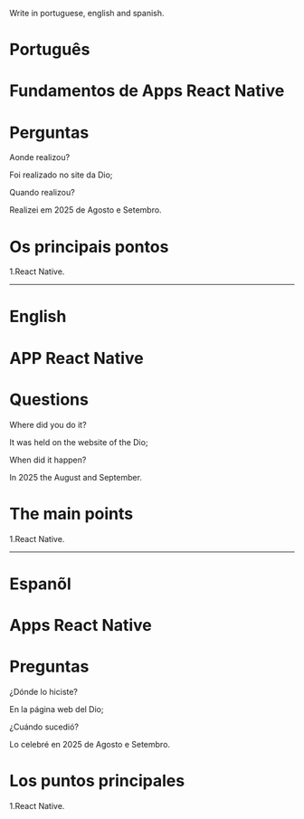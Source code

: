 Write in portuguese, english and spanish.

#  Português

# Fundamentos de Apps React Native




# Perguntas

Aonde realizou?

Foi realizado no site da Dio;

Quando realizou?

Realizei em 2025 de Agosto e Setembro.

# Os principais pontos


1.React Native.

--------------------------------------------------------------------------------------------------------------------------------

# English

# APP React Native


# Questions

Where did you do it?

It was held on the website of the Dio; 

When did it happen?

In 2025 the August and September.

# The main points

1.React Native.

--------------------------------------------------------------------------------------------------------------------------------

# Espanõl

# Apps React Native


# Preguntas

¿Dónde lo hiciste?

En la página web del Dio;

¿Cuándo sucedió?

Lo celebré en 2025 de Agosto e Setembro.

# Los puntos principales

1.React Native.






